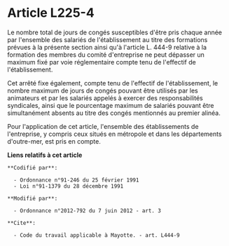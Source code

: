 # Article L225-4

Le nombre total de jours de congés susceptibles d'être pris chaque année par l'ensemble des salariés de l'établissement au
titre des formations prévues à la présente section ainsi qu'à l'article L. 444-9 relative à la formation des membres du
comité d'entreprise ne peut dépasser un maximum fixé par voie réglementaire compte tenu de l'effectif de l'établissement. 

Cet arrêté fixe également, compte tenu de l'effectif de l'établissement, le nombre maximum de jours de congés pouvant être
utilisés par les animateurs et par les salariés appelés à exercer des responsabilités syndicales, ainsi que le pourcentage
maximum de salariés pouvant être simultanément absents au titre des congés mentionnés au premier alinéa. 

Pour l'application de cet article, l'ensemble des établissements de l'entreprise, y compris ceux situés en métropole et dans
les départements d'outre-mer, est pris en compte.

**Liens relatifs à cet article**

	**Codifié par**:

	  - Ordonnance n°91-246 du 25 février 1991
	  - Loi n°91-1379 du 28 décembre 1991

	**Modifié par**:

	  - Ordonnance n°2012-792 du 7 juin 2012 - art. 3

	**Cite**:

	  - Code du travail applicable à Mayotte. - art. L444-9
